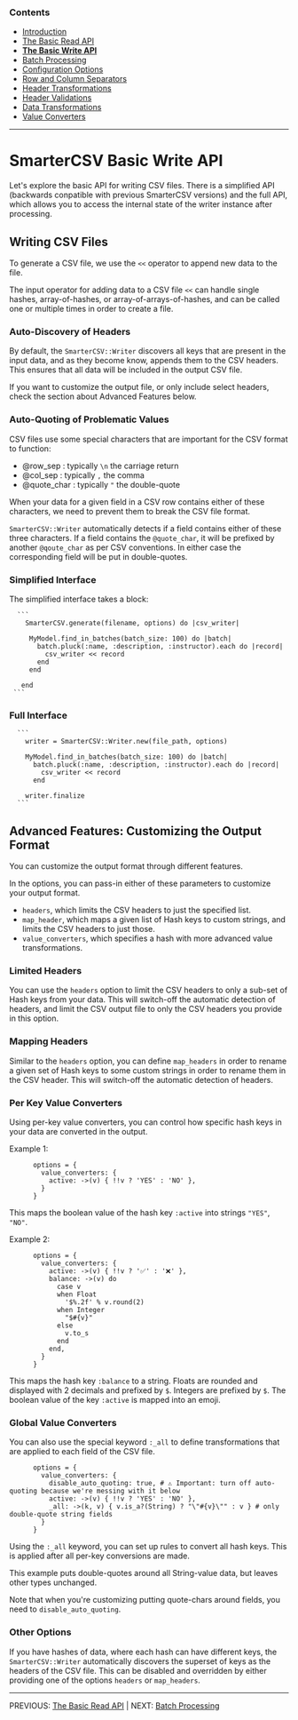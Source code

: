 
### Contents

  * [Introduction](./_introduction.md)
  * [The Basic Read API](./basic_read_api.md)
  * [**The Basic Write API**](./basic_write_api.md)
  * [Batch Processing](././batch_processing.md)
  * [Configuration Options](./options.md)
  * [Row and Column Separators](./row_col_sep.md)
  * [Header Transformations](./header_transformations.md)
  * [Header Validations](./header_validations.md)
  * [Data Transformations](./data_transformations.md)
  * [Value Converters](./value_converters.md)
    
--------------  

# SmarterCSV Basic Write API

Let's explore the basic API for writing CSV files. There is a simplified API (backwards conpatible with previous SmarterCSV versions) and the full API, which allows you to access the internal state of the writer instance after processing.

## Writing CSV Files

To generate a CSV file, we use the `<<` operator to append new data to the file.

The input operator for adding data to a CSV file `<<` can handle single hashes, array-of-hashes, or array-of-arrays-of-hashes, and can be called one or multiple times in order to create a file.

### Auto-Discovery of Headers

By default, the `SmarterCSV::Writer` discovers all keys that are present in the input data, and as they become know, appends them to the CSV headers. This ensures that all data will be included in the output CSV file.

If you want to customize the output file, or only include select headers, check the section about Advanced Features below.

### Auto-Quoting of Problematic Values

CSV files use some special characters that are important for the CSV format to function:
* @row_sep : typically `\n` the carriage return
* @col_sep : typically `,` the comma
* @quote_char : typically `"` the double-quote
  
When your data for a given field in a CSV row contains either of these characters, we need to prevent them to break the CSV file format.

`SmarterCSV::Writer` automatically detects if a field contains either of these three characters. If a field contains the `@quote_char`, it will be prefixed by another `@qoute_char` as per CSV conventions.
In either case the corresponding field will be put in double-quotes. 
  

### Simplified Interface

The simplified interface takes a block:

      ```
        SmarterCSV.generate(filename, options) do |csv_writer|

         MyModel.find_in_batches(batch_size: 100) do |batch|
           batch.pluck(:name, :description, :instructor).each do |record|
             csv_writer << record
           end
         end

       end
     ```

### Full Interface

      ```
        writer = SmarterCSV::Writer.new(file_path, options)

        MyModel.find_in_batches(batch_size: 100) do |batch|
          batch.pluck(:name, :description, :instructor).each do |record|
            csv_writer << record
          end

        writer.finalize
      ```

## Advanced Features: Customizing the Output Format

You can customize the output format through different features.

In the options, you can pass-in either of these parameters to customize your output format.
* `headers`, which limits the CSV headers to just the specified list.
* `map_header`, which maps a given list of Hash keys to custom strings, and limits the CSV headers to just those.
* `value_converters`, which specifies a hash with more advanced value transformations.

### Limited Headers

You can use the `headers` option to limit the CSV headers to only a sub-set of Hash keys from your data.
This will switch-off the automatic detection of headers, and limit the CSV output file to only the CSV headers you provide in this option.


### Mapping Headers

Similar to the `headers` option, you can define `map_headers` in order to rename a given set of Hash keys to some custom strings in order to rename them in the CSV header. This will switch-off the automatic detection of headers.


### Per Key Value Converters


Using per-key value converters, you can control how specific hash keys in your data are converted in the output.

Example 1:

```
      options = {
        value_converters: {
          active: ->(v) { !!v ? 'YES' : 'NO' },
        }
      }
```

This maps the boolean value of the hash key `:active` into strings `"YES"`, `"NO"`.

Example 2:

```
      options = {
        value_converters: {
          active: ->(v) { !!v ? '✅' : '❌' },
          balance: ->(v) do
            case v
            when Float
              '$%.2f' % v.round(2)
            when Integer
              "$#{v}"
            else
              v.to_s
            end
          end,
        }
      }
```

This maps the hash key `:balance` to a string. Floats are rounded and displayed with 2 decimals and prefixed by `$`. Integers are prefixed by `$`.
The boolean value of the key `:active` is mapped into an emoji.

### Global Value Converters

You can also use the special keyword `:_all` to define transformations that are applied to each field of the CSV file.

```
      options = {
        value_converters: {        
          disable_auto_quoting: true, # ⚠️ Important: turn off auto-quoting because we're messing with it below
          active: ->(v) { !!v ? 'YES' : 'NO' },
          _all: ->(k, v) { v.is_a?(String) ? "\"#{v}\"" : v } # only double-quote string fields
        }  
      }
```

Using the `:_all` keyword, you can set up rules to convert all hash keys. This is applied after all per-key conversions are made.

This example puts double-quotes around all String-value data, but leaves other types unchanged.

Note that when you're customizing putting quote-chars around fields, you need to `disable_auto_quoting`.





### Other Options






If you have hashes of data, where each hash can have different keys, the `SmarterCSV::Writer` automatically discovers the superset of keys as the headers of the CSV file. This can be disabled and overridden by either providing one of the options `headers` or `map_headers`.



----------------
PREVIOUS: [The Basic Read API](./basic_read_api.md) | NEXT: [Batch Processing](./batch_processing.md)

